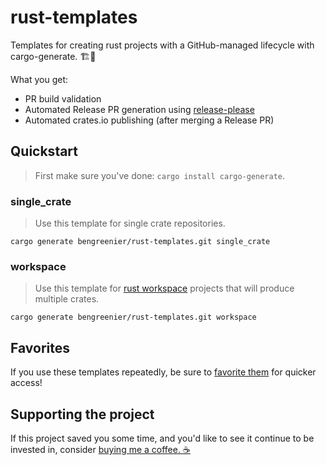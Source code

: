 # rust-templates

Templates for creating rust projects with a GitHub-managed lifecycle with cargo-generate. 🏗️📃

What you get:

- PR build validation
- Automated Release PR generation using [release-please](https://github.com/googleapis/release-please)
- Automated crates.io publishing (after merging a Release PR)

## Quickstart

> First make sure you've done: `cargo install cargo-generate`.

### single_crate

> Use this template for single crate repositories.

```
cargo generate bengreenier/rust-templates.git single_crate
```

### workspace

> Use this template for [rust workspace](https://doc.rust-lang.org/cargo/reference/workspaces.html) projects that will produce multiple crates.

```
cargo generate bengreenier/rust-templates.git workspace
```

## Favorites

If you use these templates repeatedly, be sure to [favorite them](https://crates.io/crates/cargo-generate#favorites) for quicker access!

## Supporting the project

If this project saved you some time, and you'd like to see it continue to be invested in, consider [buying me a coffee. ☕](https://www.buymeacoffee.com/bengreenier)
